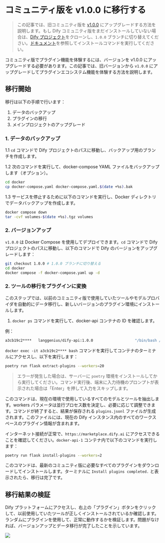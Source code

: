# コミュニティ版を v1.0.0 に移行する

> この記事では、旧コミュニティ版を [v1.0.0](https://github.com/langgenius/dify/releases/tag/1.0.0) にアップグレードする方法を説明します。もし Dify コミュニティ版をまだインストールしていない場合は、[Dify プロジェクト](https://github.com/langgenius/dify)をクローンし、`1.0.0` ブランチに切り替えてください。[ドキュメント](https://docs.dify.ai/zh-hans/getting-started/install-self-hosted/docker-compose)を参照してインストールコマンドを実行してください。

コミュニティ版でプラグイン機能を体験するには、バージョンを v1.0.0 にアップグレードする必要があります。この記事では、旧バージョンから `v1.0.0` にアップグレードしてプラグインエコシステム機能を体験する方法を説明します。

## 移行開始

移行は以下の手順で行います：

1. データのバックアップ
2. プラグインの移行
3. メインプロジェクトのアップグレード

### 1. データのバックアップ

1.1 `cd` コマンドで Dify プロジェクトのパスに移動し、バックアップ用のブランチを作成します。

1.2 次のコマンドを実行して、docker-compose YAML ファイルをバックアップします（オプション）。

```bash
cd docker
cp docker-compose.yaml docker-compose.yaml.$(date +%s).bak
```

1.3 サービスを停止するために以下のコマンドを実行し、Docker ディレクトリでデータバックアップを作成します。

```bash
docker compose down
tar -cvf volumes-$(date +%s).tgz volumes
```

### 2. バージョンアップ

`v1.0.0` は Docker Compose を使用してデプロイできます。`cd` コマンドで Dify プロジェクトのパスに移動し、以下のコマンドで Dify のバージョンをアップグレードします：

```bash
git checkout 1.0.0 # 1.0.0 ブランチに切り替える
cd docker
docker compose -f docker-compose.yaml up -d
```

### 2. ツールの移行をプラグインに変換

このステップでは、以前のコミュニティ版で使用していたツールやモデルプロバイダを自動的にデータ移行し、新しいバージョンのプラグイン環境にインストールします。

1. `docker ps` コマンドを実行して、docker-api コンテナの ID を確認します。

例：

```bash
a3cb19c2****   langgenius/dify-api:1.0.0                   "/bin/bash /entrypoi…"   10 minutes ago   Up 10 minutes             5001/tcp                                                                                                                          docker-api-1
```

`docker exec -it a3cb19c2**** bash` コマンドを実行してコンテナのターミナルにアクセスし、以下を実行します：

```bash
poetry run flask extract-plugins --workers=20
```

> エラーが発生した場合は、サーバーに `poetry` 環境をインストールしてから実行してください。コマンド実行後、端末に入力待機のプロンプトが表示された場合は「Enter」を押して入力をスキップします。

このコマンドは、現在の環境で使用しているすべてのモデルとツールを抽出します。workers パラメータは並行プロセス数を決定し、必要に応じて調整できます。コマンドが終了すると、結果が保存される `plugins.jsonl` ファイルが生成されます。このファイルには、現在の Dify インスタンス内のすべてのワークスペースのプラグイン情報が含まれます。

インターネット接続が正常で、`https://marketplace.dify.ai` にアクセスできることを確認してください。`docker-api-1` コンテナ内で以下のコマンドを実行します：

```bash
poetry run flask install-plugins --workers=2
```

このコマンドは、最新のコミュニティ版に必要なすべてのプラグインをダウンロードしてインストールします。ターミナルに `Install plugins completed.` と表示されたら、移行は完了です。

## 移行結果の検証

Dify プラットフォームにアクセスし、右上の「プラグイン」ボタンをクリックして、以前使用していたツールが正しくインストールされているか確認します。ランダムにプラグインを使用して、正常に動作するかを検証します。問題がなければ、バージョンアップとデータ移行が完了したことを示しています。

![](https://assets-docs.dify.ai/2025/02/6467b3578d3d3e96510f50a09442d5a5.png)
